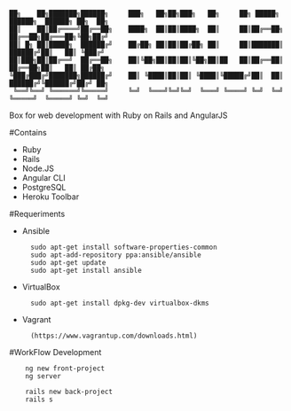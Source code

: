     ██╗    ██╗███████╗██████╗     ███╗   ██╗██╗███╗   ██╗     ██╗ █████╗     ██████╗  ██████╗ ██╗  ██╗
    ██║    ██║██╔════╝██╔══██╗    ████╗  ██║██║████╗  ██║     ██║██╔══██╗    ██╔══██╗██╔═══██╗╚██╗██╔╝
    ██║ █╗ ██║█████╗  ██████╔╝    ██╔██╗ ██║██║██╔██╗ ██║     ██║███████║    ██████╔╝██║   ██║ ╚███╔╝ 
    ██║███╗██║██╔══╝  ██╔══██╗    ██║╚██╗██║██║██║╚██╗██║██   ██║██╔══██║    ██╔══██╗██║   ██║ ██╔██╗ 
    ╚███╔███╔╝███████╗██████╔╝    ██║ ╚████║██║██║ ╚████║╚█████╔╝██║  ██║    ██████╔╝╚██████╔╝██╔╝ ██╗
     ╚══╝╚══╝ ╚══════╝╚═════╝     ╚═╝  ╚═══╝╚═╝╚═╝  ╚═══╝ ╚════╝ ╚═╝  ╚═╝    ╚═════╝  ╚═════╝ ╚═╝  ╚═╝
                                                                                                      
Box for web development with Ruby on Rails and AngularJS

#Contains
* Ruby
* Rails
* Node.JS
* Angular CLI
* PostgreSQL
* Heroku Toolbar

#Requeriments 

* Ansible
      
        sudo apt-get install software-properties-common
        sudo apt-add-repository	ppa:ansible/ansible
        sudo apt-get update
        sudo apt-get install ansible

* VirtualBox

        sudo apt-get install dpkg-dev virtualbox-dkms
        
* Vagrant

        (https://www.vagrantup.com/downloads.html)
        
        
#WorkFlow Development

        ng new front-project
        ng server
        
        rails new back-project
        rails s




